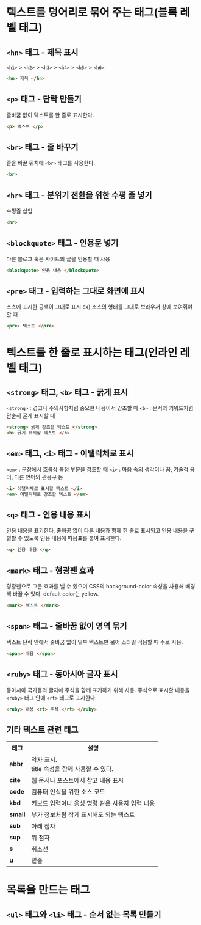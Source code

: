 # 텍스트를 덩어리로 묶어 주는 태그(블록 레벨 태그)
## `<hn>` 태그 - 제목 표시
`<h1>` > `<h2>` > `<h3>` > `<h4>` > `<h5>` > `<h6>`
```html
<hn> 제목 </hn>
```

## `<p>` 태그 - 단락 만들기
줄바꿈 없이 텍스트를 한 줄로 표시한다.
```html
<p> 텍스트 </p>
```

## `<br>` 태그 - 줄 바꾸기
줄을 바꿀 위치에 `<br>` 태그를 사용한다.
```html
<br>
```

## `<hr>` 태그 - 분위기 전환을 위한 수평 줄 넣기
수평줄 삽입
```html
<hr>
```

## `<blockquote>` 태그 - 인용문 넣기
다른 블로그 혹은 사이트의 글을 인용할 때 사용
```html
<blockquote> 인용 내용 </blockquote>
```

## `<pre>` 태그 - 입력하는 그대로 화면에 표시
소스에 표시한 공백이 그대로 표시
ex) 소스의 형태를 그대로 브라우저 창에 보여줘야 할 때
```html
<pre> 텍스트 </pre>
```

# 텍스트를 한 줄로 표시하는 태그(인라인 레벨 태그)
## `<strong>` 태그, `<b>` 태그 - 굵게 표시
`<strong>` : 경고나 주의사항처럼 중요한 내용이서 강조할 때
`<b>` : 문서의 키워드처럼 단순히 굴게 표시할 때
```html
<strong> 굵게 강조할 텍스트 </strong>
<b> 굵게 표시할 텍스트 </b>
```

## `<em>` 태그, `<i>` 태그 - 이탤릭체로 표시
`<em>` : 문장에서 흐름상 특정 부분을 강조할 때
`<i>` : 마음 속의 생각이나 꿈, 기술적 용어, 다른 언어의 관용구 등
```html
<i> 이탤릭체로 표시할 텍스트 </i>
<em> 이탤릭체로 강조할 텍스트 </em>
```

## `<q>` 태그 - 인용 내용 표시
인용 내용을 표기한다.
줄바꿈 없이 다른 내용과 함께 한 줄로 표시되고 인용 내용을 구별할 수 있도록 인용 내용에 따옴표를 붙여 표시한다.
```html
<q> 인용 내용 </q>
```

## `<mark>` 태그 - 형광펜 효과
형광펜으로 그은 효과를 낼 수 있으며 CSS의 background-color 속성을 사용해 배경색 바꿀 수 있다.
default color는 yellow.
```html
<mark> 텍스트 </mark>
```

## `<span>` 태그 - 줄바꿈 없이 영역 묶기
텍스트 단락 안에서 줄바꿈 없이 일부 텍스트만 묶어 스타일 적용할 때 주로 사용.
```html
<span> 내용 </span>
````

## `<ruby>` 태그 - 동아시아 글자 표시
동아시아 국가들의 글자에 주석을 함께 표기하기 위해 사용.
주석으로 표시할 내용을 `<ruby>` 태그 안에 `<rt>` 태그로 표시한다.
```html
<ruby> 내용 <rt> 주석 </rt> </ruby>
```

## 기타 텍스트 관련 태그
<table>
  <tr>
    <th>태그</th>
    <th>설명</th>
  </tr>
  <tr>
    <td><b>abbr</b></td>
    <td>약자 표시.<br>title 속성을 함깨 사용할 수 있다.</td>
  </tr>
    <tr>
    <td><b>cite</b></td>
    <td>웹 문서나 포스트에서 참고 내용 표시</td>
  </tr>
    <tr>
    <td><b>code</b></td>
    <td>컴퓨터 인식을 위한 소스 코드</td>
  </tr>
    <tr>
    <td><b>kbd</b></td>
    <td>키보드 입력이나 음성 명령 같은 사용자 입력 내용</td>
  </tr>
    <tr>
    <td><b>small</b></td>
    <td>부가 정보처럼 작게 표시해도 되는 텍스트</td>
  </tr>
    <tr>
    <td><b>sub</b></td>
    <td>아래 첨자</td>
  </tr>
    <tr>
    <td><b>sup</b></td>
    <td>위 첨자</td>
  </tr>
    <tr>
    <td><b>s</b></td>
    <td>취소선</td>
  </tr>
    <tr>
    <td><b>u</b></td>
    <td>밑줄</td>
  </tr>
</table>

# 목록을 만드는 태그
## `<ul>` 태그와 `<li>` 태그 - 순서 없는 목록 만들기
